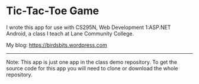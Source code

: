 # Tic-Tac-Toe Game

I wrote this app for use with CS295N, Web Development 1:ASP.NET Android, a class I teach at Lane Community College.

My blog:
<https://birdsbits.wordpress.com>

----

Note: This app is just one app in the class demo repository.
To get the source code for this app you will need to
clone or download the whole repository.
